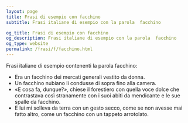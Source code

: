 ```yaml
---
layout: page
title: Frasi di esempio con facchino 
subtitle: Frasi italiane di esempio con la parola  facchino

og_title: Frasi di esempio con facchino 
og_description: Frasi italiane di esempio con la parola  facchino
og_type: website
permalink: /frasi/f/facchino.html
---
```


Frasi italiane di esempio contenenti la parola facchino:


- Era un facchino dei mercati generali vestito da donna.
- Un facchino nubiano li condusse di sopra fino alla camera.
- «E cosa fa, dunque?», chiese il forestiero con quella voce dolce che contrastava così stranamente con i suoi abiti da mendicante e le sue spalle da facchino.
- E lui mi solleva da terra con un gesto secco, come se non avesse mai fatto altro, come un facchino con un tappeto arrotolato.
